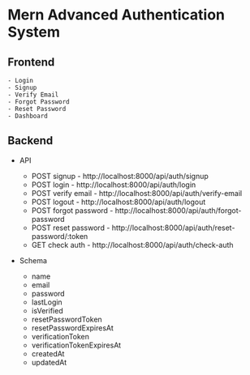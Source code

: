 # Mern Advanced Authentication System

## Frontend

    - Login
    - Signup
    - Verify Email
    - Forgot Password
    - Reset Password
    - Dashboard

## Backend

- API

  - POST signup - http://localhost:8000/api/auth/signup
  - POST login - http://localhost:8000/api/auth/login
  - POST verify email - http://localhost:8000/api/auth/verify-email
  - POST logout - http://localhost:8000/api/auth/logout
  - POST forgot password - http://localhost:8000/api/auth/forgot-password
  - POST reset password - http://localhost:8000/api/auth/reset-password/:token
  - GET check auth - http://localhost:8000/api/auth/check-auth

- Schema
  - name
  - email
  - password
  - lastLogin
  - isVerified
  - resetPasswordToken
  - resetPasswordExpiresAt
  - verificationToken
  - verificationTokenExpiresAt
  - createdAt
  - updatedAt
